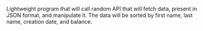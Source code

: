 Lightweight program that will call random API that will fetch data, present in JSON format, and manipulate it. The data will be sorted by first name, last name, creation date, and balance.
